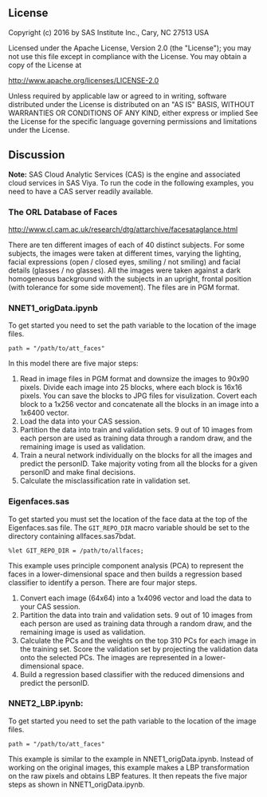 ## License

Copyright (c) 2016 by SAS Institute Inc., Cary, NC 27513 USA

Licensed under the Apache License, Version 2.0 (the "License");
you may not use this file except in compliance with the License.
You may obtain a copy of the License at

   http://www.apache.org/licenses/LICENSE-2.0

Unless required by applicable law or agreed to in writing, software
distributed under the License is distributed on an "AS IS" BASIS,
WITHOUT WARRANTIES OR CONDITIONS OF ANY KIND, either express or implied
See the License for the specific language governing permissions and 
limitations under the License.

## Discussion

**Note:** SAS Cloud Analytic Services (CAS) is the engine and associated cloud services in SAS Viya. To run the code in the following examples, you need to have a CAS server readily available.

### The ORL Database of Faces 

http://www.cl.cam.ac.uk/research/dtg/attarchive/facesataglance.html

There are ten different images of each of 40 distinct subjects. For some subjects, the images were taken at different times, varying the lighting, facial expressions (open / closed eyes, smiling / not smiling) and facial details (glasses / no glasses). All the images were taken against a dark homogeneous background with the subjects in an upright, frontal position (with tolerance for some side movement). The files are in PGM format.

### NNET1_origData.ipynb

To get started you need to set the path variable to the location of the image files. 

`path = "/path/to/att_faces"`

In this model there are five major steps:

1. Read in image files in PGM format and downsize the images to 90x90 pixels. Divide each image into 25 blocks, where each block is 16x16 pixels. You can save the blocks to JPG files for visulization. Covert each block to a 1x256 vector and concatenate all the blocks in an image into a 1x6400 vector.
2. Load the data into your CAS session.
3. Partition the data into train and validation sets. 9 out of 10 images from each person are used as training data through a random draw, and the remaining image is used as validation. 
4. Train a neural network individually on the blocks for all the images and predict the personID. Take majority voting from all the blocks for a given personID and make final decisions.
5. Calculate the misclassification rate in validation set.

### Eigenfaces.sas

To get started you must set the location of the face data at the top of the Eigenfaces.sas file. The `GIT_REPO_DIR` macro variable should be set to the directory containing allfaces.sas7bdat.

`%let GIT_REPO_DIR = /path/to/allfaces;`

This example uses principle component analysis (PCA) to represent the faces in a lower-dimensional space and then builds a regression based classifier to identify a person. There are four major steps.

1. Convert each image (64x64) into a 1x4096 vector and load the data to your CAS session.
2. Partition the data into train and validation sets. 9 out of 10 images from each person are used as training data through a random draw, and the remaining image is used as validation.
3. Calculate the PCs and the weights on the top 310 PCs for each image in the training set. Score the validation set by projecting the validation data onto the selected PCs. The images are represented in a lower-dimensional space.
4. Build a regression based classifier with the reduced dimensions and predict the personID.

### NNET2_LBP.ipynb:
To get started you need to set the path variable to the location of the image files. 

`path = "/path/to/att_faces"`

This example is similar to the example in NNET1_origData.ipynb. Instead of working on the original images, this example makes a LBP transformation on the raw pixels and obtains LBP features. It then repeats the five major steps as shown in NNET1_origData.ipynb.



